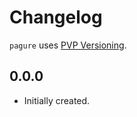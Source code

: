 # Changelog

`pagure` uses [PVP Versioning](https://pvp.haskell.org).

## 0.0.0
- Initially created.
